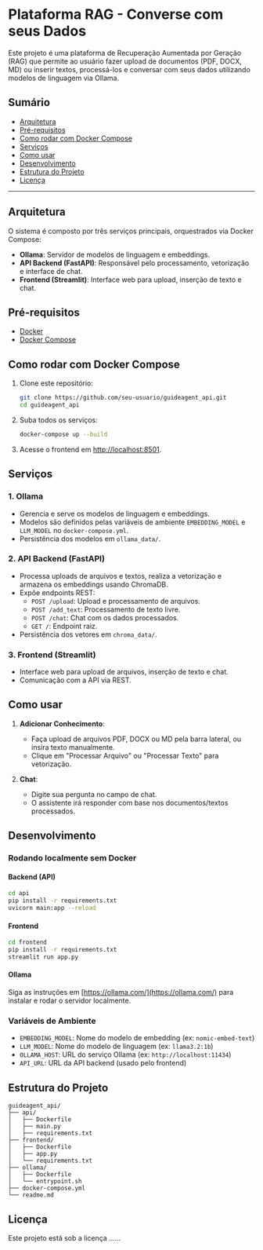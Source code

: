 # Plataforma RAG - Converse com seus Dados

Este projeto é uma plataforma de Recuperação Aumentada por Geração (RAG) que permite ao usuário fazer upload de documentos (PDF, DOCX, MD) ou inserir textos, processá-los e conversar com seus dados utilizando modelos de linguagem via Ollama.

## Sumário

- [Arquitetura](#arquitetura)
- [Pré-requisitos](#pré-requisitos)
- [Como rodar com Docker Compose](#como-rodar-com-docker-compose)
- [Serviços](#serviços)
- [Como usar](#como-usar)
- [Desenvolvimento](#desenvolvimento)
- [Estrutura do Projeto](#estrutura-do-projeto)
- [Licença](#licença)

---

## Arquitetura

O sistema é composto por três serviços principais, orquestrados via Docker Compose:

- **Ollama**: Servidor de modelos de linguagem e embeddings.
- **API Backend (FastAPI)**: Responsável pelo processamento, vetorização e interface de chat.
- **Frontend (Streamlit)**: Interface web para upload, inserção de texto e chat.

## Pré-requisitos

- [Docker](https://www.docker.com/)
- [Docker Compose](https://docs.docker.com/compose/)

## Como rodar com Docker Compose

1. Clone este repositório:
   ```sh
   git clone https://github.com/seu-usuario/guideagent_api.git
   cd guideagent_api
   ```

2. Suba todos os serviços:
   ```sh
   docker-compose up --build
   ```

3. Acesse o frontend em [http://localhost:8501](http://localhost:8501).

## Serviços

### 1. Ollama

- Gerencia e serve os modelos de linguagem e embeddings.
- Modelos são definidos pelas variáveis de ambiente `EMBEDDING_MODEL` e `LLM_MODEL` no `docker-compose.yml`.
- Persistência dos modelos em `ollama_data/`.

### 2. API Backend (FastAPI)

- Processa uploads de arquivos e textos, realiza a vetorização e armazena os embeddings usando ChromaDB.
- Expõe endpoints REST:
  - `POST /upload`: Upload e processamento de arquivos.
  - `POST /add_text`: Processamento de texto livre.
  - `POST /chat`: Chat com os dados processados.
  - `GET /`: Endpoint raiz.
- Persistência dos vetores em `chroma_data/`.

### 3. Frontend (Streamlit)

- Interface web para upload de arquivos, inserção de texto e chat.
- Comunicação com a API via REST.

## Como usar

1. **Adicionar Conhecimento**:
   - Faça upload de arquivos PDF, DOCX ou MD pela barra lateral, ou insira texto manualmente.
   - Clique em "Processar Arquivo" ou "Processar Texto" para vetorização.

2. **Chat**:
   - Digite sua pergunta no campo de chat.
   - O assistente irá responder com base nos documentos/textos processados.

## Desenvolvimento

### Rodando localmente sem Docker

#### Backend (API)

```sh
cd api
pip install -r requirements.txt
uvicorn main:app --reload
```

#### Frontend

```sh
cd frontend
pip install -r requirements.txt
streamlit run app.py
```

#### Ollama

Siga as instruções em [https://ollama.com/](https://ollama.com/) para instalar e rodar o servidor localmente.

### Variáveis de Ambiente

- `EMBEDDING_MODEL`: Nome do modelo de embedding (ex: `nomic-embed-text`)
- `LLM_MODEL`: Nome do modelo de linguagem (ex: `llama3.2:1b`)
- `OLLAMA_HOST`: URL do serviço Ollama (ex: `http://localhost:11434`)
- `API_URL`: URL da API backend (usado pelo frontend)

## Estrutura do Projeto

```
guideagent_api/
├── api/
│   ├── Dockerfile
│   ├── main.py
│   ├── requirements.txt
├── frontend/
│   ├── Dockerfile
│   ├── app.py
│   └── requirements.txt
├── ollama/
│   ├── Dockerfile
│   └── entrypoint.sh
├── docker-compose.yml
└── readme.md
```

## Licença

Este projeto está sob a licença ......